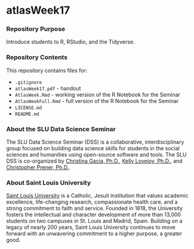 # atlasWeek17

### Repository Purpose
Introduce students to R, RStudio, and the Tidyverse.

### Repository Contents
This repository contains files for:
-   `.gitignore`
-   `atlasWeek17.pdf` - handout
-   `AtlasWeek.Rmd` - working version of the R Notebook for the Seminar
-   `AtlasWeekFull.Rmd` - full version of the R Notebook for the Seminar
-   `LICENSE.md`
-   `README.md`

### About the SLU Data Science Seminar
The SLU Data Science Seminar (DSS) is a collaborative, interdisciplinary group focused on building data science skills for students in the social sciences and humanities using open-source software and tools. The SLU DSS is co-organized by [Christina Gacia, Ph.D.](mailto:garciacm@slu.edu), [Kelly Lovejoy, Ph.D.](mailto:lovejoykg@slu.edu), and [Christopher Prener, Ph.D.](mailto:prenercg@slu.edu}).

### About Saint Louis University
[Saint Louis University](http://wwww.slu.edu) is a Catholic, Jesuit institution that values academic excellence, life-changing research, compassionate health care, and a strong commitment to faith and service. Founded in 1818, the University fosters the intellectual and character development of more than 13,000 students on two campuses in St. Louis and Madrid, Spain. Building on a legacy of nearly 200 years, Saint Louis University continues to move forward with an unwavering commitment to a higher purpose, a greater good.
